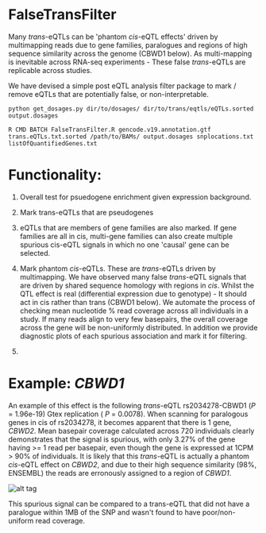 # FalseTransFilter
Many *trans*-eQTLs can be 'phantom *cis*-eQTL effects' driven by multimapping reads due to gene families, paralogues and regions of high sequence similarity across the genome (CBWD1 below). As multi-mapping is inevitable across RNA-seq experiments - These false *trans*-eQTLs are replicable across studies.

We have devised a simple post eQTL analysis filter package to mark / remove eQTLs that are potentially false, or non-interpretable.

```
python get_dosages.py dir/to/dosages/ dir/to/trans/eqtls/eQTLs.sorted output.dosages
```

```
R CMD BATCH FalseTransFilter.R gencode.v19.annotation.gtf trans.eQTLs.txt.sorted /path/to/BAMs/ output.dosages snplocations.txt listOfQuantifiedGenes.txt
```

# Functionality:

1. Overall test for psuedogene enrichment given expression background.

2. Mark trans-eQTLs that are pseudogenes

3. eQTLs that are members of gene families are also marked. If gene families are all in cis, multi-gene families can also create multiple spurious cis-eQTL signals in which no one 'causal' gene can be selected.

4. Mark phantom *cis*-eQTLs. These are *trans*-eQTLs driven by multimapping. We have observed many false *trans*-eQTL signals that are driven by shared sequence homology with regions in *cis*. Whilst the QTL effect is real (differential expression due to genotype) - It should act in cis rather than trans (CBWD1 below). We automate the process of checking mean nucleotide % read coverage across all individuals in a study. If many reads align to very few basepairs, the overall coverage across the gene will be non-uniformly distributed. In addition we provide diagnostic plots of each spurious association and mark it for filtering.
5. 

# Example: *CBWD1*

An example of this effect is the following *trans*-eQTL rs2034278-CBWD1 (*P* =  1.96e-19) Gtex replication ( *P* = 0.0078). When scanning for paralogous genes in cis of rs2034278, it becomes apparent that there is 1 gene, *CBWD2*. Mean basepair coverage calculated across 720 individuals clearly demonstrates that the signal is spurious, with only 3.27% of the gene having >= 1 read per basepair, even though the gene is expressed at 1CPM > 90% of individuals. It is likely that this *trans*-eQTL is actually a phantom *cis*-eQTL effect on *CBWD2*, and due to their high sequence similarity (98%, ENSEMBL) the reads are erronously assigned to a region of *CBWD1*.


![alt tag](https://raw.githubusercontent.com/GlastonburyC/FalseTransFilter/master/CBWD2.png?token=AEA_S5x_uaLXAiGYa97Xvk1hY_3UQ4Fuks5W6vIUwA%3D%3D)


This spurious signal can be compared to a trans-eQTL that did not have a paralogue within 1MB of the SNP and wasn't found to have poor/non-uniform read coverage.

